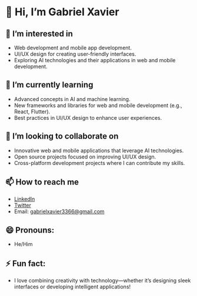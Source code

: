 # 👋 Hi, I’m Gabriel Xavier

## 👀 I’m interested in 
- Web development and mobile app development.
- UI/UX design for creating user-friendly interfaces.
- Exploring AI technologies and their applications in web and mobile development.

## 🌱 I’m currently learning 
- Advanced concepts in AI and machine learning.
- New frameworks and libraries for web and mobile development (e.g., React, Flutter).
- Best practices in UI/UX design to enhance user experiences.

## 💞️ I’m looking to collaborate on 
- Innovative web and mobile applications that leverage AI technologies.
- Open source projects focused on improving UI/UX design.
- Cross-platform development projects where I can contribute my skills.

## 📫 How to reach me 
- [LinkedIn](https://www.linkedin.com/in/gabriel-xavier-32190830a/)
- [Twitter](https://twitter.com/your-twitter-handle)
- Email: gabrielxavier3366@gmail.com

## 😄 Pronouns: 
- He/Him

## ⚡ Fun fact: 
- I love combining creativity with technology—whether it’s designing sleek interfaces or developing intelligent applications!
